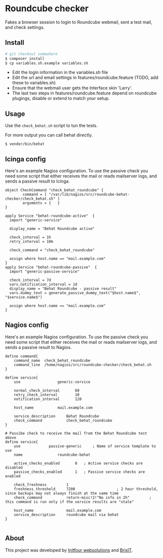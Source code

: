 # Roundcube checker

Fakes a browser session to login to Roundcube webmail, sent a test mail, and check settings.

## Install

```bash
# git checkout somewhere
$ composer install
$ cp variables.sh.example variables.sh
```

* Edit the login information in the variables.sh file
* Edit the url and email settings in features/roundcube.feature (TODO, add these to variables.sh)
* Ensure that the webmail user gets the Interface skin 'Larry'.
* The last two steps in features/roundcube.feature depend on roundcube plugings, disable or extend to match your setup.

## Usage

Use the `check_behat.sh` script to tun the tests.

For more output you can call behat directly.

```
$ vendor/bin/behat
```


## Icinga config

Here's an example Nagios configuration.
To use the passive check you need some script that either receives the mail or reads mailserver logs, and sends a passive result to Icinga.

```
object CheckCommand "check_behat_roundcube" {
        command = [ "/var/lib/nagios/src/roundcube-behat-checker/check_behat.sh" ]
        arguments = {   }
}
```

```
apply Service "behat-roundcube-active"  {
  import "generic-service"

  display_name = "Behat Roundcube active"

  check_interval = 1h
  retry_interval = 10m

  check_command = "check_behat_roundcube"

  assign where host.name == "mail.example.com"
}
apply Service "behat-roundcube-passive"  {
  import "generic-passive-service"

  check_interval = 7d
  vars.notification_interval = 1d
  display_name = "Behat Roundcube - passive result"
  vars.dummy_text = generate_passive_dummy_text("$host.name$", "$service.name$")

  assign where host.name == "mail.example.com"
}

```

## Nagios config

Here's an example Nagios configuration.
To use the passive check you need some script that either receives the mail or reads mailserver logs, and sends a passive result to Nagios.

```
define command{
    command_name  check_behat_roundcube
    command_line  /home/nagios/src/roundcube-checker/check_behat.sh
}

define service{
    use                 generic-service

    normal_check_interval       60
    retry_check_interval        10
    notification_interval       120

    host_name           mail.example.com

    service_description     Behat Roundcube
    check_command           check_behat_roundcube
}

# Passibe check to receive the mail from the Behat Roundcube test above
define service{
    use             passive-generic     ; Name of service template to use
    name                roundcube-behat

    active_checks_enabled       0   ; Active service checks are disabled
    passive_checks_enabled      1   ; Passive service checks are enabled

    check_freshness         1
    freshness_threshold     7200                   ; 2 hour threshold, since backups may not always finish at the same time
    check_command           return-misc!2!"No info in 2h"         ; this command is run only if the service results are "stale"

    host_name               mail.example.com
    service_description     roundcube mail via behat
}


```

## About

This project was developed by [Initfour websolutions](https://www.initfour.nl/) and [BrixIT](https://brixit.nl/).
